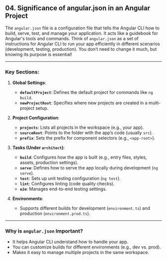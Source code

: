 ## 04. Significance of angular.json in an Angular Project

The `angular.json` file is a configuration file that tells the Angular CLI how to build, serve, test, and manage your application. It acts like a guidebook for Angular's tools and commands.
Think of `angular.json` as a set of instructions for Angular CLI to run your app efficiently in different scenarios (development, testing, production). You don’t need to change it much, but knowing its purpose is essential!

---

### **Key Sections:**

1. **Global Settings**:
   - **`defaultProject`**: Defines the default project for commands like `ng build`.
   - **`newProjectRoot`**: Specifies where new projects are created in a multi-project setup.

2. **Project Configuration**:
   - **`projects`**: Lists all projects in the workspace (e.g., your app).
   - **`sourceRoot`**: Points to the folder with the app’s code (usually `src`).
   - **`prefix`**: Sets the prefix for component selectors (e.g., `<app-root>`).

3. **Tasks (Under `architect`)**:
   - **`build`**: Configures how the app is built (e.g., entry files, styles, assets, production settings).
   - **`serve`**: Defines how to serve the app locally during development (`ng serve`).
   - **`test`**: Sets up unit testing configuration (`ng test`).
   - **`lint`**: Configures linting (code quality checks).
   - **`e2e`**: Manages end-to-end testing settings.

4. **Environments**:
   - Supports different builds for development (`environment.ts`) and production (`environment.prod.ts`).

---

### **Why is `angular.json` Important?**

- It helps Angular CLI understand how to handle your app.
- You can customize builds for different environments (e.g., dev vs. prod).
- Makes it easy to manage multiple projects in the same workspace.
